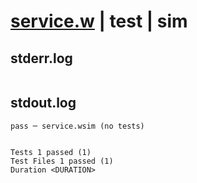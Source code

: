 # [service.w](../../../../../examples/tests/valid/service.w) | test | sim

## stderr.log
```log

```

## stdout.log
```log
pass ─ service.wsim (no tests)
 
 
Tests 1 passed (1)
Test Files 1 passed (1)
Duration <DURATION>
```

